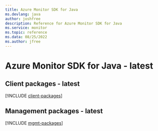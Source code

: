 ```yaml
---
title: Azure Monitor SDK for Java
ms.devlang: java
author: joshfree
description: Reference for Azure Monitor SDK for Java
ms.service: monitor
ms.topic: reference
ms.data: 08/25/2022
ms.author: jfree
---
```

# Azure Monitor SDK for Java - latest

## Client packages - latest
[!INCLUDE [client-packages](monitor-client-index.md)]
## Management packages - latest
[!INCLUDE [mgmt-packages](monitor-mgmt-index.md)]